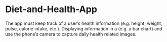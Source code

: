 # Diet-and-Health-App
The app must keep track of a user’s health information (e.g. height, weight, pulse, calorie intake, etc.).  Displaying  information in a (e.g. a bar chart) and use the phone’s camera to capture daily health related images.
